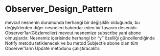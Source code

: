 # Observer_Design_Pattern
 mevcut nesnenin durumunda herhangi bir değişiklik olduğunda, bu değişiklerden diğer nesneleri haberdar eden bir tasarım desenidir.
 Observer’lar(Gözlemciler)  mevcut nesnemize subscribe yani abone olmuşlardır. Nesnemiz içerisinde herhangi bir “y” özelliği güncellendiğinde Notify metodu tetiklenecek
 ve bu metod Subject’e  abone olan tüm Observer’ların Update metodunu çalıştıracaktır.

